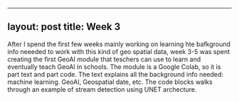 
---
layout: post
title: Week 3
---

After I spend the first few weeks mainly working on learning hte bafkground info neeeded to work with this kind of geo spatial data, week 3-5 was spent creating the first GeoAI module that teschers can use to learn and eventually teach GeoAI in schools. The module is a Google Colab, so it is part text and part code. The text explains all the background info needed: machine learning. GeoAI, Geospatial date, etc. The code blocks walks through an example of stream detection using UNET archecture. 
